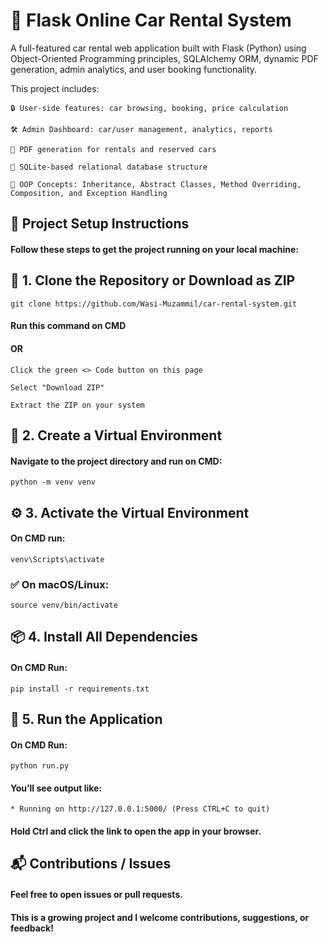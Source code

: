 
# 🚗 Flask Online Car Rental System

A full-featured car rental web application built with Flask (Python) using Object-Oriented Programming principles, SQLAlchemy ORM, dynamic PDF generation, admin analytics, and user booking functionality.

This project includes:

    🔒 User-side features: car browsing, booking, price calculation

    🛠 Admin Dashboard: car/user management, analytics, reports

    📄 PDF generation for rentals and reserved cars

    🧱 SQLite-based relational database structure

    🧠 OOP Concepts: Inheritance, Abstract Classes, Method Overriding, Composition, and Exception Handling


## 📁 Project Setup Instructions

#### Follow these steps to get the project running on your local machine:

## 🔻 1. Clone the Repository or Download as ZIP

    git clone https://github.com/Wasi-Muzammil/car-rental-system.git

#### Run this command on CMD
#### OR

    Click the green <> Code button on this page

    Select "Download ZIP"

    Extract the ZIP on your system

## 🐍 2. Create a Virtual Environment

#### Navigate to the project directory and run on CMD:
    
    python -m venv venv

## ⚙️ 3. Activate the Virtual Environment

#### On CMD run:

    venv\Scripts\activate

### ✅ On macOS/Linux:

    source venv/bin/activate

## 📦 4. Install All Dependencies
#### On CMD Run:

    pip install -r requirements.txt

## 🚀 5. Run the Application
#### On CMD Run:

    python run.py

#### You’ll see output like:

    * Running on http://127.0.0.1:5000/ (Press CTRL+C to quit)

#### Hold Ctrl and click the link to open the app in your browser.

## 📬 Contributions / Issues

#### Feel free to open issues or pull requests.
#### This is a growing project and I welcome contributions, suggestions, or feedback!





